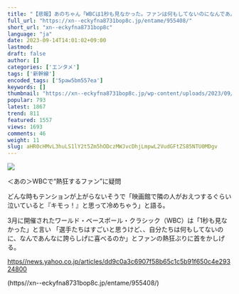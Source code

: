 ```yaml
---
title: "【悲報】あのちゃん「WBCは1秒も見なかった。ファンは何もしてないのになんであんなに誇らしげに喜べるの？」"
full_url: "https://xn--eckyfna8731bop8c.jp/entame/955408/"
short_url: "xn--eckyfna8731bop8c"
language: "ja"
date: 2023-09-14T14:01:02+09:00
lastmod: 
draft: false
author: []
categories: ['エンタメ']
tags: ['新幹線']
encoded_tags: ['5paw5bm557ea']
keywords: []
thumbnail: "https://xn--eckyfna8731bop8c.jp/wp-content/uploads/2023/09/fb2c3561-s.jpg"
popular: 793
latest: 1867
trend: 811
featured: 1557
views: 1693
comments: 46
weight: 11
slug: aHR0cHMvL3huLS1lY2t5Zm5hODczMWJvcDhjLmpwL2VudGFtZS85NTU0MDgv
---
```


![](https://xn--eckyfna8731bop8c.jp/wp-content/uploads/2023/09/fb2c3561-s.jpg)

<span><p> ＜あの＞WBCで“熱狂するファン”に疑問 </p><p> どんな時もテンションが上がらないそうで「映画館で隣の人がおえつするぐらい泣いていると『キモっ！』と思って冷めちゃう」と語る。</p><p> 3月に開催されたワールド・ベースボール・クラシック（WBC）は「1秒も見なかった」と言い 「選手たちはすごいと思うけど、、自分たちは何もしてないのに、なんであんなに誇らしげに喜べるのか」とファンの熱狂ぶりに首をかしげる。 </p><p> <a rel='nofollow noopener external' target='_blank' href='https//news.yahoo.co.jp/articles/dd9c0a3c6907f58b65c1c5b91f650c4e29324800'>https//news.yahoo.co.jp/articles/dd9c0a3c6907f58b65c1c5b91f650c4e29324800</a> </p></span>

(https//xn--eckyfna8731bop8c.jp/entame/955408/)
